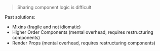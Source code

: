 > Sharing component logic is difficult

Past solutions:

- Mixins (fragile and not idiomatic)
- Higher Order Components (mental overhead, requires restructuring components)
- Render Props (mental overhead, requires restructuring components)
